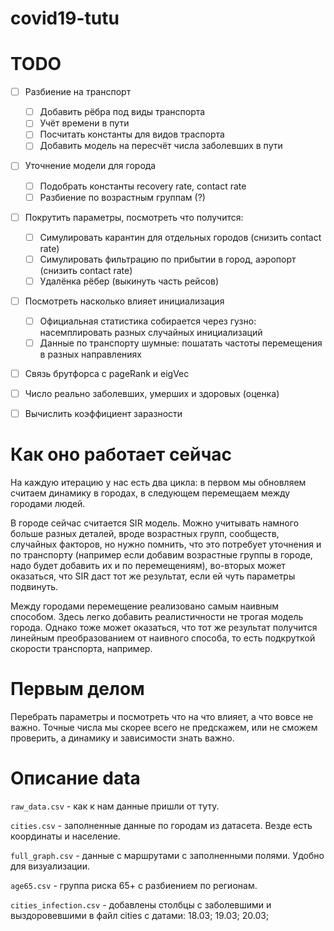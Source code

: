 # covid19-tutu
# TODO

- [ ] Разбиение на транспорт
	- [ ] Добавить рёбра под виды транспорта
	- [ ] Учёт времени в пути
	- [ ] Посчитать константы для видов траспорта
	- [ ] Добавить модель на пересчёт числа заболевших в пути
- [ ] Уточнение модели для города
	- [ ] Подобрать константы recovery rate, contact rate
	- [ ] Разбиение по возрастным группам (?)
- [ ] Покрутить параметры, посмотреть что получится:
	- [ ] Симулировать карантин для отдельных городов (снизить contact rate)
	- [ ] Симулировать фильтрацию по прибытии в город, аэропорт (снизить contact rate)
	- [ ] Удалёнка рёбер (выкинуть часть рейсов)
- [ ] Посмотреть насколько влияет инициализация
	- [ ] Официальная статистика собирается через гузно: насемплировать разных случайных инициализаций
	- [ ] Данные по транспорту шумные: пошатать частоты перемещения в разных направлениях
- [ ] Связь брутфорса с pageRank и eigVec	
- [ ] Число реально заболевших, умерших и здоровых (оценка)
- [ ] Вычислить коэффициент заразности


# Как оно работает сейчас
На каждую итерацию у нас есть два цикла: в первом мы обновляем считаем динамику в городах, в следующем перемещаем между городами людей.  
  
В городе сейчас считается SIR модель. Можно учитывать намного больше разных деталей, вроде возрастных групп, сообществ, случайных факторов, но нужно помнить, что это потребует уточнения и по транспорту (например если добавим возрастные группы в городе, надо будет добавить их и по перемещениям), во-вторых может оказаться, что SIR даст тот же результат, если ей чуть параметры подвинуть.  
  
Между городами перемещение реализовано самым наивным способом. Здесь легко добавить реалистичности не трогая модель города. Однако тоже может оказаться, что тот же результат получится линейным преобразованием от наивного способа, то есть подкруткой скорости транспорта, например.

# Первым делом
Перебрать параметры и посмотреть что на что влияет, а что вовсе не важно. Точные числа мы скорее всего не предскажем, или не сможем проверить, а динамику и зависимости знать важно.

# Описание data
`raw_data.csv` - как к нам данные пришли от туту.

`cities.csv` - заполненные данные по городам из датасета. Везде есть координаты и население.

`full_graph.csv` - данные с маршрутами с заполненными полями. Удобно для визуализации.

`age65.csv` - группа риска 65+ с разбиением по регионам.

`cities_infection.csv` - добавлены столбцы с заболевшими и выздоровевшими в файл cities с датами: 18.03; 19.03; 20.03;
